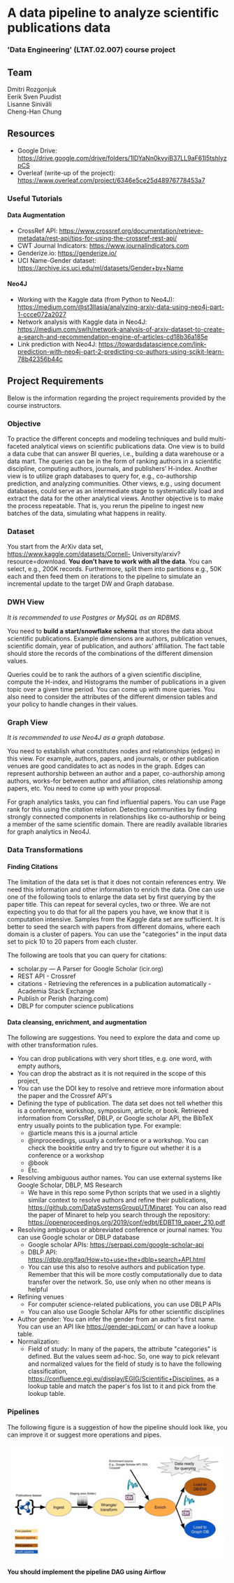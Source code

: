 # A data pipeline to analyze scientific publications data
### 'Data Engineering' (LTAT.02.007) course project

## Team
Dmitri Rozgonjuk <br>
Eerik Sven Puudist <br>
Lisanne Siniväli <br>
Cheng-Han Chung <br>

## Resources
- Google Drive: https://drive.google.com/drive/folders/1IDYaNn0kvyiB37LL9aF61I5tshlyzpCS
- Overleaf (write-up of the project): https://www.overleaf.com/project/6346e5ce25d48976778453a7

### Useful Tutorials

#### Data Augmentation
- CrossRef API: https://www.crossref.org/documentation/retrieve-metadata/rest-api/tips-for-using-the-crossref-rest-api/
- CWT Journal Indicators: https://www.journalindicators.com
- Genderize.io: https://genderize.io/
- UCI Name-Gender dataset: https://archive.ics.uci.edu/ml/datasets/Gender+by+Name


#### Neo4J 
- Working with the Kaggle data (from Python to Neo4J): https://medium.com/@st3llasia/analyzing-arxiv-data-using-neo4j-part-1-ccce072a2027
- Network analysis with Kaggle data in Neo4J: https://medium.com/swlh/network-analysis-of-arxiv-dataset-to-create-a-search-and-recommendation-engine-of-articles-cd18b36a185e
- Link prediction with Neo4J: https://towardsdatascience.com/link-prediction-with-neo4j-part-2-predicting-co-authors-using-scikit-learn-78b42356b44c


## Project Requirements
Below is the information regarding the project requirements provided by the course instructors.

### Objective
To practice the different concepts and modeling techniques and build multi-faceted analytical views on scientific publications data. One view is to build a data cube that can answer BI queries, i.e., building a data warehouse or a data mart. The queries can be in the form of ranking authors in a scientific discipline, computing authors, journals, and publishers’ H-index. Another view is to utilize graph databases to query for, e.g., co-authorship prediction, and analyzing communities. Other views, e.g., using document databases, could serve as an intermediate stage to systematically load and extract the data for the other analytical views. Another objective is to make the process repeatable. That is, you rerun the pipeline to ingest new batches of the data, simulating what happens in reality.

### Dataset
You start from the ArXiv data set, https://www.kaggle.com/datasets/Cornell- University/arxiv?resource=download. **You don’t have to work with all the data**. You can select, e.g., 200K records. Furthermore, split them into partitions e.g., 50K each and then feed them on iterations to the pipeline to simulate an incremental update to the target DW and Graph database.

### DWH View
*It is recommended to use Postgres or MySQL as an RDBMS.*

You need to **build a start/snowflake schema** that stores the data about scientific publications. Example dimensions are authors, publication venues, scientific domain, year of publication, and authors’ affiliation. The fact table should store the records of the combinations of the different dimension values.

Queries could be to rank the authors of a given scientific discipline, compute the H-index, and Histograms the number of publications in a given topic over a given time period. You can come up with more queries. You also need to consider the attributes of the different dimension tables and your policy to handle changes in their values.

### Graph View
*It is recommended to use Neo4J as a graph database.*

You need to establish what constitutes nodes and relationships (edges) in this view. For example, authors, papers, and journals, or other publication venues are good candidates to act as nodes in the graph. Edges can represent authorship between an author and a paper, co-authorship among authors, works-for between author and affiliation, cites relationship among papers, etc. You need to come up with your proposal. 

For graph analytics tasks, you can find influential papers. You can use Page rank for this using the citation relation. Detecting communities by finding strongly connected components in relationships like co-authorship or being a member of the same scientific domain. There are readily available libraries for graph analytics in Neo4J.

### Data Transformations
#### Finding Citations
The limitation of the data set is that it does not contain references entry. We need this information and other information to enrich the data. One can use one of the following tools to enlarge the data set by first querying by the paper title. This can repeat for several cycles, two or three. We are not expecting you to do that for all the papers you have, we know that it is computation intensive. Samples from the Kaggle data set are sufficient. It is better to seed the search with papers from different domains, where each domain is a cluster of papers. You can use the "categories" in the input data set to pick 10 to 20 papers from each cluster.

The following are tools that you can query for citations:
- scholar.py — A Parser for Google Scholar (icir.org)
- REST API - Crossref
- citations - Retrieving the references in a publication automatically - Academia Stack Exchange
- Publish or Perish (harzing.com)
- DBLP for computer science publications

#### Data cleansing, enrichment, and augmentation
The following are suggestions. You need to explore the data and come up with other transformation rules.
- You can drop publications with very short titles, e.g. one word, with empty authors,
- You can drop the abstract as it is not required in the scope of this project,
- You can use the DOI key to resolve and retrieve more information about the paper and the
Crossref API's
- Defining the type of publication. The data set does not tell whether this is a conference,
workshop, symposium, article, or book. Retrieved information from CorssRef, DBLP, or Google scholar API, the BibTeX entry usually points to the publication type. For example:
  - @article means this is a journal article
  - @inproceedings, usually a conference or a workshop. You can check the booktitle entry and try to figure out whether it is a conference or a workshop
  - @book
  - Etc.
- Resolving ambiguous author names. You can use external systems like Google Scholar, DBLP, MS Research
  - We have in this repo some Python scripts that we used in a slightly similar context to resolve authors and refine their publications, https://github.com/DataSystemsGroupUT/Minaret. You can also read the paper of Minaret to help you search through the repository: https://openproceedings.org/2019/conf/edbt/EDBT19_paper_210.pdf
- Resolving ambiguous or abbreviated conference or journal names: You can use Google scholar or DBLP database
  - Google scholar APIs: https://serpapi.com/google-scholar-api
  - DBLP API: https://dblp.org/faq/How+to+use+the+dblp+search+API.html
  - You can use this also to resolve authors and publication type. Remember that this will be more costly computationally due to data transfer over the network. So, use only when no other means is helpful 
- Refining venues
  - For computer science-related publications, you can use DBLP APIs
  - You can also use Google Scholar APIs for other scientific disciplines
- Author gender: You can infer the gender from an author's first name. You can use an API like https://gender-api.com/ or can have a lookup table. 
- Normalization:
  - Field of study: In many of the papers, the attribute "categories" is defined. But the values seem ad-hoc. So, one way to pick relevant and normalized values for the field of study is to have the following classification, https://confluence.egi.eu/display/EGIG/Scientific+Disciplines, as a lookup table and match the paper's fos list to it and pick from the lookup table.
  
### Pipelines
The following figure is a suggestion of how the pipeline should look like, you can improve it or suggest more operations and pipes.

![Alt text](pipeline.png "A possible pipeline solution")

**You should implement the pipeline DAG using Airflow**
